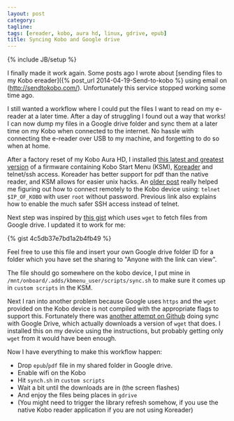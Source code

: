 ```yaml
---
layout: post
category:
tagline:
tags: [ereader, kobo, aura hd, linux, gdrive, epub]
title: Syncing Kobo and Google drive
---
```

{% include JB/setup %}

I finally made it work again. Some posts ago I wrote about [sending files to my Kobo ereader]({% post_url 2014-04-19-Send-to-kobo %} using email on (http://sendtokobo.com/). Unfortunately this service stopped working some time ago.

I still wanted a workflow where I could put the files I want to read on my e-reader at a later time. After a day of struggling I found out a way that works! I can now dump my files in a Google drive folder and sync them at a later time on my Kobo when connected to the internet. No hassle with connecting the e-reader over USB to my machine, and forgetting to do so when at home.

After a factory reset of my Kobo Aura HD, I installed [this latest and greatest version](https://www.preining.info/blog/2016/01/kobo-firmware-3-19-5761-mega-update-ksm-nickel-patch-ssh-fonts/) of a firmware containing Kobo Start Menu (KSM), [Koreader](https://github.com/koreader/koreader) and telnet/ssh access. Koreader has better support for pdf than the native reader, and KSM allows for easier unix hacks.
An [older post](https://www.preining.info/blog/2015/08/kobo-glohd-firmware-3-17-0-mega-update-ksm-nickel-patch-ssh-fonts/) really helped me figuring out how to connect remotely to the Kobo device using: `telnet $IP_OF_KOBO` with user `root` without password. Previous link also explains how to enable the much safer SSH access instead of telnet.

Next step was inspired by [this gist](https://gist.github.com/wernerb/7864141#file-sync-sh) which uses `wget` to fetch files from Google drive. I updated it to work for me:

{% gist 4c5db37e7bd1a2b4fb49 %}

Feel free to use this file and insert your own Google drive folder ID for a folder which you have set the sharing to "Anyone with the link can view".

The file should go somewhere on the kobo device, I put mine in `/mnt/onboard/.adds/kbmenu_user/scripts/sync.sh` to make sure it comes up in `custom scripts` in the KSM.

Next I ran into another problem because Google uses `https` and the `wget` provided on the Kobo device is not compiled with the appropriate flags to support this.
Fortunately there was [another attempt on Github](https://github.com/spMatti/kobo-wget-sync) doing sync with Google Drive, which actually downloads a version of `wget` that does.
I installed this on my device using the instructions, but probably getting only `wget` from it would have been enough.

Now I have everything to make this workflow happen:

- Drop `epub`/`pdf` file in my shared folder in Google drive.
- Enable wifi on the Kobo
- Hit `synch.sh` in `custom scripts`
- Wait a bit until the downloads are in (the screen flashes)
- And enjoy the files being places in `gdrive`
- (You might need to trigger the library refresh somehow, if you use the native Kobo reader application if you are not using Koreader)
